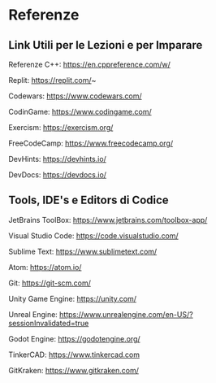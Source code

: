 # Referenze
## Link Utili per le Lezioni e per Imparare

Referenze C++: https://en.cppreference.com/w/

Replit: https://replit.com/~

Codewars: https://www.codewars.com/

CodinGame: https://www.codingame.com/

Exercism: https://exercism.org/

FreeCodeCamp: https://www.freecodecamp.org/

DevHints: https://devhints.io/

DevDocs: https://devdocs.io/

## Tools, IDE's e Editors di Codice

JetBrains ToolBox: https://www.jetbrains.com/toolbox-app/

Visual Studio Code: https://code.visualstudio.com/

Sublime Text: https://www.sublimetext.com/

Atom: https://atom.io/

Git: https://git-scm.com/

Unity Game Engine: https://unity.com/

Unreal Engine: https://www.unrealengine.com/en-US/?sessionInvalidated=true

Godot Engine: https://godotengine.org/

TinkerCAD: https://www.tinkercad.com

GitKraken: https://www.gitkraken.com/